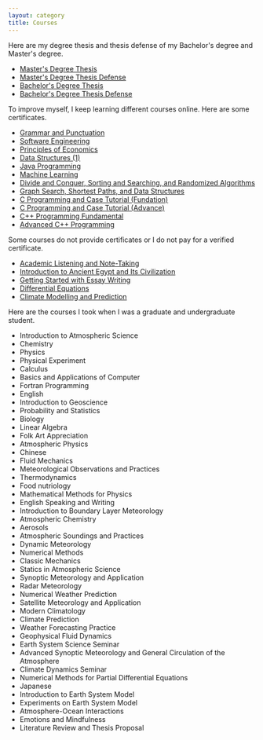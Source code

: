 ```yaml
---
layout: category
title: Courses
---
```



Here are my degree thesis and thesis defense of my Bachelor's degree and Master's degree.

- [Master's Degree Thesis](https://github.com/QQFRaphael/MyWorks/blob/master/master-degree-thesis.pdf)
- [Master's Degree Thesis Defense](https://github.com/QQFRaphael/MyWorks/blob/master/master-defense.pdf)
- [Bachelor's Degree Thesis](https://github.com/QQFRaphael/MyWorks/blob/master/bachelor-degree-thesis.pdf)
- [Bachelor's Degree Thesis Defense](https://github.com/QQFRaphael/MyWorks/blob/master/bachelor-defense.pdf)

To improve myself, I keep learning different courses online. Here are some certificates.

- [Grammar and Punctuation](https://github.com/QQFRaphael/MyWorks/blob/master/Grammar%20and%20Punctuation.pdf)
- [Software Engineering](https://github.com/QQFRaphael/MyWorks/blob/master/%E8%BD%AF%E4%BB%B6%E5%B7%A5%E7%A8%8B.pdf)
- [Principles of Economics](https://github.com/QQFRaphael/MyWorks/blob/master/%E7%BB%8F%E6%B5%8E%E5%AD%A6%E5%8E%9F%E7%90%86.pdf)
- [Data Structures (1)](https://github.com/QQFRaphael/MyWorks/blob/master/%E6%95%B0%E6%8D%AE%E7%BB%93%E6%9E%84(%E4%B8%8A).pdf)
- [Java Programming](https://github.com/QQFRaphael/MyWorks/blob/master/Java%E7%A8%8B%E5%BA%8F%E8%AE%BE%E8%AE%A1.pdf)
- [Machine Learning](https://github.com/QQFRaphael/MyWorks/blob/master/Machine%20Learning.pdf)
- [Divide and Conquer, Sorting and Searching, and Randomized Algorithms](https://github.com/QQFRaphael/MyWorks/blob/master/Divide%20and%20Conquer%2C%20Sorting%20and%20Searching%2C%20and%20Randomized%20Algorithms.pdf)
- [Graph Search, Shortest Paths, and Data Structures](https://github.com/QQFRaphael/MyWorks/blob/master/Graph%20Search%2C%20Shortest%20Paths%2C%20and%20Data%20Structures.pdf)
- [C Programming and Case Tutorial (Fundation)](https://github.com/QQFRaphael/MyWorks/blob/master/C%E7%A8%8B%E5%BA%8F%E8%AE%BE%E8%AE%A1%E6%A1%88%E4%BE%8B%E6%95%99%E7%A8%8B%EF%BC%88%E5%9F%BA%E7%A1%80%EF%BC%89.pdf)
- [C Programming and Case Tutorial (Advance)](https://github.com/QQFRaphael/MyWorks/blob/master/C%E7%A8%8B%E5%BA%8F%E8%AE%BE%E8%AE%A1%E6%A1%88%E4%BE%8B%E6%95%99%E7%A8%8B%EF%BC%88%E8%BF%9B%E9%98%B6%EF%BC%89.pdf)
- [C++ Programming Fundamental](https://github.com/QQFRaphael/MyWorks/blob/master/C%2B%2B%E8%AF%AD%E8%A8%80%E7%A8%8B%E5%BA%8F%E8%AE%BE%E8%AE%A1%E5%9F%BA%E7%A1%80.pdf)
- [Advanced C++ Programming](https://github.com/QQFRaphael/MyWorks/blob/master/C%2B%2B%E8%AF%AD%E8%A8%80%E7%A8%8B%E5%BA%8F%E8%AE%BE%E8%AE%A1%E8%BF%9B%E9%98%B6.pdf)

Some courses do not provide certificates or I do not pay for a verified certificate.

- [Academic Listening and Note-Taking](https://www.coursera.org/learn/note-taking)
- [Introduction to Ancient Egypt and Its Civilization](https://www.coursera.org/learn/introancientegypt)
- [Getting Started with Essay Writing](https://www.coursera.org/learn/getting-started-with-essay-writing)
- [Differential Equations](http://open.163.com/special/opencourse/equations.html?referered=http%3A%2F%2Fopen.163.com%2Fspecial%2Fopencourse%2Fequations.html)
- [Climate Modelling and Prediction](http://open.163.com/special/opencourse/climatemodelling.html)

Here are the courses I took when I was a graduate and undergraduate student.

- Introduction to Atmospheric Science
- Chemistry
- Physics
- Physical Experiment
- Calculus
- Basics and Applications of Computer
- Fortran Programming
- English
- Introduction to Geoscience
- Probability and Statistics
- Biology
- Linear Algebra
- Folk Art Appreciation
- Atmospheric Physics
- Chinese
- Fluid Mechanics
- Meteorological Observations and Practices
- Thermodynamics
- Food nutriology
- Mathematical Methods for Physics
- English Speaking and Writing
- Introduction to Boundary Layer Meteorology
- Atmospheric Chemistry
- Aerosols
- Atmospheric Soundings and Practices
- Dynamic Meteorology
- Numerical Methods
- Classic Mechanics
- Statics in Atmospheric Science
- Synoptic Meteorology and Application
- Radar Meteorology
- Numerical Weather Prediction
- Satellite Meteorology and Application
- Modern Climatology
- Climate Prediction
- Weather Forecasting Practice
- Geophysical Fluid Dynamics
- Earth System Science Seminar
- Advanced Synoptic Meteorology and General Circulation of the Atmosphere
- Climate Dynamics Seminar
- Numerical Methods for Partial Differential Equations
- Japanese
- Introduction to Earth System Model
- Experiments on Earth System Model
- Atmosphere-Ocean Interactions
- Emotions and Mindfulness
- Literature Review and Thesis Proposal

